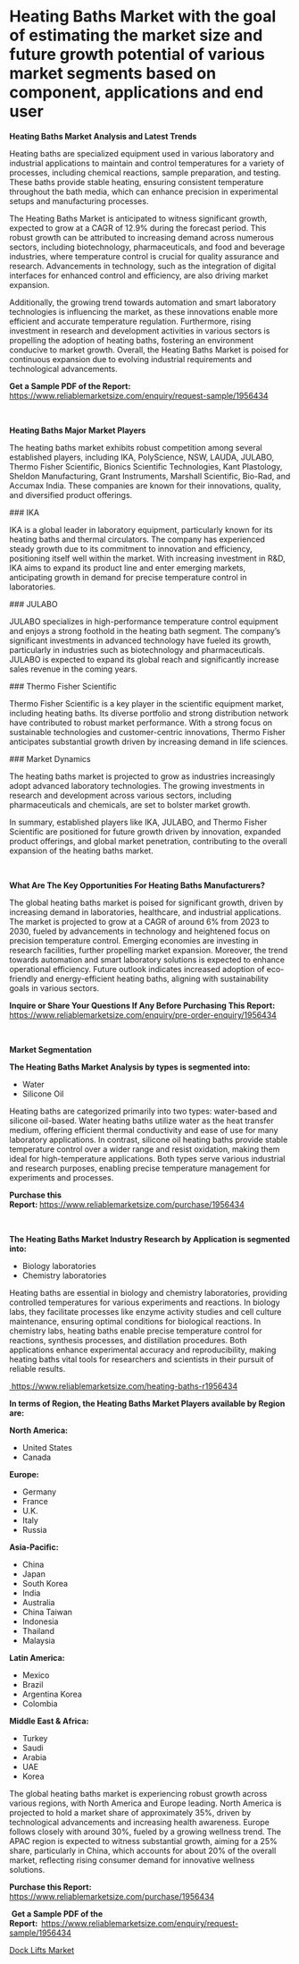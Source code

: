 <p><h1>Heating Baths Market with the goal of estimating the market size and future growth potential of various market segments based on component, applications and end user</h1></p><p><strong>Heating Baths Market Analysis and Latest Trends</strong></p>
<p><p>Heating baths are specialized equipment used in various laboratory and industrial applications to maintain and control temperatures for a variety of processes, including chemical reactions, sample preparation, and testing. These baths provide stable heating, ensuring consistent temperature throughout the bath media, which can enhance precision in experimental setups and manufacturing processes.</p><p>The Heating Baths Market is anticipated to witness significant growth, expected to grow at a CAGR of 12.9% during the forecast period. This robust growth can be attributed to increasing demand across numerous sectors, including biotechnology, pharmaceuticals, and food and beverage industries, where temperature control is crucial for quality assurance and research. Advancements in technology, such as the integration of digital interfaces for enhanced control and efficiency, are also driving market expansion.</p><p>Additionally, the growing trend towards automation and smart laboratory technologies is influencing the market, as these innovations enable more efficient and accurate temperature regulation. Furthermore, rising investment in research and development activities in various sectors is propelling the adoption of heating baths, fostering an environment conducive to market growth. Overall, the Heating Baths Market is poised for continuous expansion due to evolving industrial requirements and technological advancements.</p></p>
<p><strong>Get a Sample PDF of the Report:&nbsp;</strong> <a href="https://www.reliablemarketsize.com/enquiry/request-sample/1956434?utm_campaign=2464&utm_medium=2&utm_source=Github&utm_content=ia&utm_term=17022025&utm_id=heating-baths">https://www.reliablemarketsize.com/enquiry/request-sample/1956434</a></p>
<p>&nbsp;</p>
<p><strong>Heating Baths Major Market Players</strong></p>
<p><p>The heating baths market exhibits robust competition among several established players, including IKA, PolyScience, NSW, LAUDA, JULABO, Thermo Fisher Scientific, Bionics Scientific Technologies, Kant Plastology, Sheldon Manufacturing, Grant Instruments, Marshall Scientific, Bio-Rad, and Accumax India. These companies are known for their innovations, quality, and diversified product offerings.</p><p>### IKA</p><p>IKA is a global leader in laboratory equipment, particularly known for its heating baths and thermal circulators. The company has experienced steady growth due to its commitment to innovation and efficiency, positioning itself well within the market. With increasing investment in R&D, IKA aims to expand its product line and enter emerging markets, anticipating growth in demand for precise temperature control in laboratories.</p><p>### JULABO</p><p>JULABO specializes in high-performance temperature control equipment and enjoys a strong foothold in the heating bath segment. The company’s significant investments in advanced technology have fueled its growth, particularly in industries such as biotechnology and pharmaceuticals. JULABO is expected to expand its global reach and significantly increase sales revenue in the coming years.</p><p>### Thermo Fisher Scientific</p><p>Thermo Fisher Scientific is a key player in the scientific equipment market, including heating baths. Its diverse portfolio and strong distribution network have contributed to robust market performance. With a strong focus on sustainable technologies and customer-centric innovations, Thermo Fisher anticipates substantial growth driven by increasing demand in life sciences.</p><p>### Market Dynamics</p><p>The heating baths market is projected to grow as industries increasingly adopt advanced laboratory technologies. The growing investments in research and development across various sectors, including pharmaceuticals and chemicals, are set to bolster market growth.</p><p>In summary, established players like IKA, JULABO, and Thermo Fisher Scientific are positioned for future growth driven by innovation, expanded product offerings, and global market penetration, contributing to the overall expansion of the heating baths market.</p></p>
<p>&nbsp;</p>
<p><strong>What Are The Key Opportunities For Heating Baths Manufacturers?</strong></p>
<p><p>The global heating baths market is poised for significant growth, driven by increasing demand in laboratories, healthcare, and industrial applications. The market is projected to grow at a CAGR of around 6% from 2023 to 2030, fueled by advancements in technology and heightened focus on precision temperature control. Emerging economies are investing in research facilities, further propelling market expansion. Moreover, the trend towards automation and smart laboratory solutions is expected to enhance operational efficiency. Future outlook indicates increased adoption of eco-friendly and energy-efficient heating baths, aligning with sustainability goals in various sectors.</p></p>
<p><strong>Inquire or Share Your Questions If Any Before Purchasing This Report:</strong> <a href="https://www.reliablemarketsize.com/enquiry/pre-order-enquiry/1956434?utm_campaign=2464&utm_medium=2&utm_source=Github&utm_content=ia&utm_term=17022025&utm_id=heating-baths">https://www.reliablemarketsize.com/enquiry/pre-order-enquiry/1956434</a></p>
<p>&nbsp;</p>
<p><strong>Market Segmentation</strong></p>
<p><strong>The Heating Baths Market Analysis by types is segmented into:</strong></p>
<p><ul><li>Water</li><li>Silicone Oil</li></ul></p>
<p><p>Heating baths are categorized primarily into two types: water-based and silicone oil-based. Water heating baths utilize water as the heat transfer medium, offering efficient thermal conductivity and ease of use for many laboratory applications. In contrast, silicone oil heating baths provide stable temperature control over a wider range and resist oxidation, making them ideal for high-temperature applications. Both types serve various industrial and research purposes, enabling precise temperature management for experiments and processes.</p></p>
<p><strong>Purchase this Report:&nbsp;</strong><a href="https://www.reliablemarketsize.com/purchase/1956434?utm_campaign=2464&utm_medium=2&utm_source=Github&utm_content=ia&utm_term=17022025&utm_id=heating-baths">https://www.reliablemarketsize.com/purchase/1956434</a></p>
<p>&nbsp;</p>
<p><strong>The Heating Baths Market Industry Research by Application is segmented into:</strong></p>
<p><ul><li>Biology laboratories</li><li>Chemistry laboratories</li></ul></p>
<p><p>Heating baths are essential in biology and chemistry laboratories, providing controlled temperatures for various experiments and reactions. In biology labs, they facilitate processes like enzyme activity studies and cell culture maintenance, ensuring optimal conditions for biological reactions. In chemistry labs, heating baths enable precise temperature control for reactions, synthesis processes, and distillation procedures. Both applications enhance experimental accuracy and reproducibility, making heating baths vital tools for researchers and scientists in their pursuit of reliable results.</p></p>
<p><a href="https://www.reliablemarketsize.com/heating-baths-r1956434?utm_campaign=2464&utm_medium=2&utm_source=Github&utm_content=ia&utm_term=17022025&utm_id=heating-baths">&nbsp;https://www.reliablemarketsize.com/heating-baths-r1956434</a></p>
<p><strong>In terms of Region, the Heating Baths Market Players available by Region are:</strong></p>
<p>
    <p> <strong> North America: </strong>
        <ul>
            <li>United States</li>
            <li>Canada</li>
        </ul>
        </p> 
    <p> <strong> Europe: </strong>
        <ul>
            <li>Germany</li>
            <li>France</li>
            <li>U.K.</li>
            <li>Italy</li>
            <li>Russia</li>
        </ul>
        </p> 
    <p> <strong> Asia-Pacific: </strong>
        <ul>
            <li>China</li>
            <li>Japan</li>
            <li>South Korea</li>
            <li>India</li>
            <li>Australia</li>
            <li>China Taiwan</li>
            <li>Indonesia</li>
            <li>Thailand</li>
            <li>Malaysia</li>
        </ul>
        </p> 
    <p> <strong> Latin America: </strong>
        <ul>
            <li>Mexico</li>
            <li>Brazil</li>
            <li>Argentina Korea</li>
            <li>Colombia</li>
        </ul>
        </p> 
    <p> <strong> Middle East & Africa: </strong>
        <ul>
            <li>Turkey</li>
            <li>Saudi</li>
            <li>Arabia</li>
            <li>UAE</li>
            <li>Korea</li>
        </ul>
    </p>
    </p>
<p><p>The global heating baths market is experiencing robust growth across various regions, with North America and Europe leading. North America is projected to hold a market share of approximately 35%, driven by technological advancements and increasing health awareness. Europe follows closely with around 30%, fueled by a growing wellness trend. The APAC region is expected to witness substantial growth, aiming for a 25% share, particularly in China, which accounts for about 20% of the overall market, reflecting rising consumer demand for innovative wellness solutions.</p></p>
<p><strong>Purchase this Report: </strong><a href="https://www.reliablemarketsize.com/purchase/1956434?utm_campaign=2464&utm_medium=2&utm_source=Github&utm_content=ia&utm_term=17022025&utm_id=heating-baths">https://www.reliablemarketsize.com/purchase/1956434</a></p>
<p>&nbsp;<strong>Get a Sample PDF of the Report:&nbsp;&nbsp;</strong><a href="https://www.reliablemarketsize.com/enquiry/request-sample/1956434?utm_campaign=2464&utm_medium=2&utm_source=Github&utm_content=ia&utm_term=17022025&utm_id=heating-baths">https://www.reliablemarketsize.com/enquiry/request-sample/1956434</a></p>
<p><strong></strong></p>
<p><p><a href="https://github.com/ccreola81/Market-Research-Report-List-1/blob/main/dock-lifts-market.md?utm_campaign=2464&utm_medium=2&utm_source=Github&utm_content=ia&utm_term=17022025&utm_id=heating-baths">Dock Lifts Market</a></p></p>